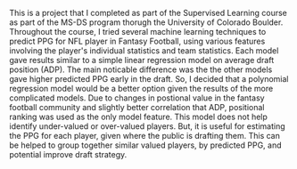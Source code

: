 This is a project that I completed as part of the Supervised Learning course as part of the MS-DS program thorugh the University of Colorado Boulder.  Throughout the course, I tried several machine learning techniques to predict PPG for NFL player in Fantasy Football, using various features involving the player's individual statistics and team statistics.  Each model gave results similar to a simple linear regression model on average draft position (ADP). The main noticable difference was the the other models gave higher predicted PPG early in the draft.  So, I decided that a polynomial regression model would be a better option given the results of the more complicated models.  Due to changes in postional value in the fantasy football community and slightly better correlation that ADP, positional ranking was used as the only model feature.  This model does not help identify under-valued or over-valued players. But, it is useful for estimating the PPG for each player, given where the public is drafting them.  This can be helped to group together similar valued players, by predicted PPG, and potential improve draft strategy.
